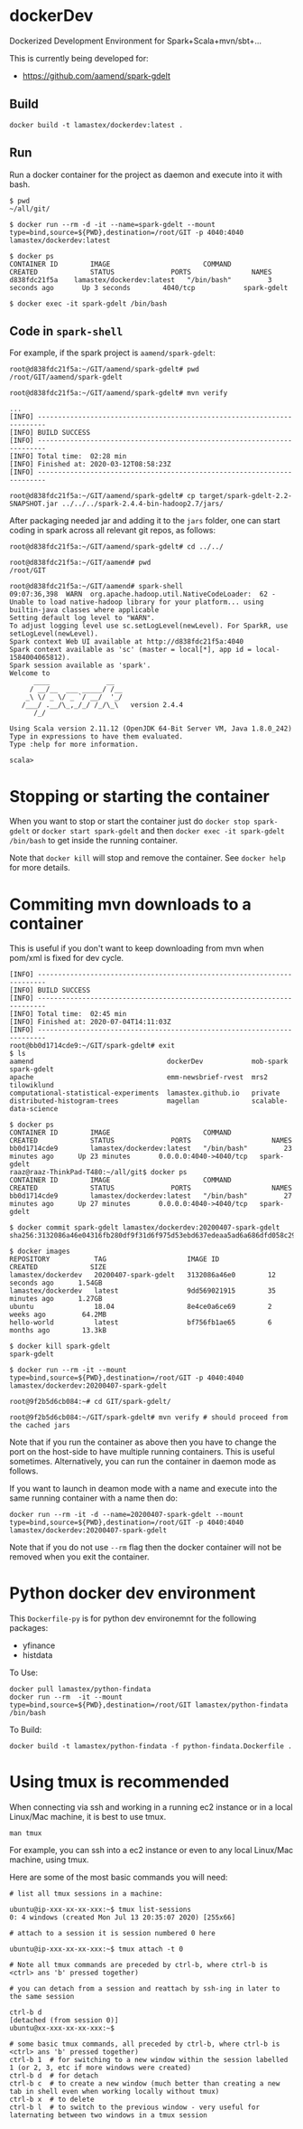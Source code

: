 # dockerDev
Dockerized Development Environment for Spark+Scala+mvn/sbt+...

This is currently being developed for:
 
 - https://github.com/aamend/spark-gdelt 

## Build

```
docker build -t lamastex/dockerdev:latest .
```
## Run

Run a docker container for the project as daemon and execute into it with bash.

```
$ pwd
~/all/git/

$ docker run --rm -d -it --name=spark-gdelt --mount type=bind,source=${PWD},destination=/root/GIT -p 4040:4040 lamastex/dockerdev:latest

$ docker ps
CONTAINER ID        IMAGE                       COMMAND             CREATED             STATUS              PORTS               NAMES
d838fdc21f5a	lamastex/dockerdev:latest   "/bin/bash"         3 seconds ago       Up 3 seconds        4040/tcp            spark-gdelt

$ docker exec -it spark-gdelt /bin/bash
```

## Code in `spark-shell`

For example, if the spark project is `aamend/spark-gdelt`:

```
root@d838fdc21f5a:~/GIT/aamend/spark-gdelt# pwd       
/root/GIT/aamend/spark-gdelt

root@d838fdc21f5a:~/GIT/aamend/spark-gdelt# mvn verify

...
[INFO] ------------------------------------------------------------------------
[INFO] BUILD SUCCESS
[INFO] ------------------------------------------------------------------------
[INFO] Total time:  02:28 min
[INFO] Finished at: 2020-03-12T08:58:23Z
[INFO] ------------------------------------------------------------------------

root@d838fdc21f5a:~/GIT/aamend/spark-gdelt# cp target/spark-gdelt-2.2-SNAPSHOT.jar ../../../spark-2.4.4-bin-hadoop2.7/jars/
```

After packaging needed jar and adding it to the `jars` folder, one can start coding in spark across all relevant git repos, as follows:

```
root@d838fdc21f5a:~/GIT/aamend/spark-gdelt# cd ../../

root@d838fdc21f5a:~/GIT/aamend# pwd
/root/GIT

root@d838fdc21f5a:~/GIT/aamend# spark-shell
09:07:36,398  WARN  org.apache.hadoop.util.NativeCodeLoader:  62 - Unable to load native-hadoop library for your platform... using builtin-java classes where applicable
Setting default log level to "WARN".
To adjust logging level use sc.setLogLevel(newLevel). For SparkR, use setLogLevel(newLevel).
Spark context Web UI available at http://d838fdc21f5a:4040
Spark context available as 'sc' (master = local[*], app id = local-1584004065812).
Spark session available as 'spark'.
Welcome to
      ____              __
     / __/__  ___ _____/ /__
    _\ \/ _ \/ _ `/ __/  '_/
   /___/ .__/\_,_/_/ /_/\_\   version 2.4.4
      /_/
         
Using Scala version 2.11.12 (OpenJDK 64-Bit Server VM, Java 1.8.0_242)
Type in expressions to have them evaluated.
Type :help for more information.

scala>
```

# Stopping or starting the container

When you want to stop or start the container just do `docker stop spark-gdelt` or `docker start spark-gdelt` and then `docker exec -it spark-gdelt /bin/bash` to get inside the running container.

Note that `docker kill` will stop and remove the container. See `docker help` for more details.

# Commiting mvn downloads to a container

This is useful if you don't want to keep downloading from mvn when pom/xml is fixed for dev cycle.

```
[INFO] ------------------------------------------------------------------------
[INFO] BUILD SUCCESS
[INFO] ------------------------------------------------------------------------
[INFO] Total time:  02:45 min
[INFO] Finished at: 2020-07-04T14:11:03Z
[INFO] ------------------------------------------------------------------------
root@bb0d1714cde9:~/GIT/spark-gdelt# exit
$ ls
aamend                                 dockerDev            mob-spark              spark-gdelt
apache                                 emm-newsbrief-rvest  mrs2                   tilowiklund
computational-statistical-experiments  lamastex.github.io   private
distributed-histogram-trees            magellan             scalable-data-science

$ docker ps
CONTAINER ID        IMAGE                       COMMAND             CREATED             STATUS              PORTS                    NAMES
bb0d1714cde9        lamastex/dockerdev:latest   "/bin/bash"         23 minutes ago      Up 23 minutes       0.0.0.0:4040->4040/tcp   spark-gdelt
raaz@raaz-ThinkPad-T480:~/all/git$ docker ps
CONTAINER ID        IMAGE                       COMMAND             CREATED             STATUS              PORTS                    NAMES
bb0d1714cde9        lamastex/dockerdev:latest   "/bin/bash"         27 minutes ago      Up 27 minutes       0.0.0.0:4040->4040/tcp   spark-gdelt

$ docker commit spark-gdelt lamastex/dockerdev:20200407-spark-gdelt
sha256:3132086a46e04316fb280df9f31d6f975d53ebd637edeaa5ad6a686dfd058c29

$ docker images
REPOSITORY           TAG                    IMAGE ID            CREATED             SIZE
lamastex/dockerdev   20200407-spark-gdelt   3132086a46e0        12 seconds ago      1.54GB
lamastex/dockerdev   latest                 9dd569021915        35 minutes ago      1.27GB
ubuntu               18.04                  8e4ce0a6ce69        2 weeks ago         64.2MB
hello-world          latest                 bf756fb1ae65        6 months ago        13.3kB

$ docker kill spark-gdelt
spark-gdelt

$ docker run --rm -it --mount type=bind,source=${PWD},destination=/root/GIT -p 4040:4040 lamastex/dockerdev:20200407-spark-gdelt

root@9f2b5d6cb084:~# cd GIT/spark-gdelt/

root@9f2b5d6cb084:~/GIT/spark-gdelt# mvn verify # should proceed from the cached jars
```

Note that if you run the container as above then you have to change the port on the host-side to have multiple running containers. 
This is useful sometimes. Alternatively, you can run the container in daemon mode as follows.

If you want to launch in deamon mode with a name and execute into the same running container with  a name then do:

```
docker run --rm -it -d --name=20200407-spark-gdelt --mount type=bind,source=${PWD},destination=/root/GIT -p 4040:4040 lamastex/dockerdev:20200407-spark-gdelt
```

Note that if you do not use `--rm` flag then the docker container will not be removed when you exit the container.

# Python docker dev environment

This `Dockerfile-py` is for python dev environemnt for the following packages:

- yfinance
- histdata

To Use:

```
docker pull lamastex/python-findata
docker run --rm  -it --mount type=bind,source=${PWD},destination=/root/GIT lamastex/python-findata /bin/bash
```

To Build:

```
docker build -t lamastex/python-findata -f python-findata.Dockerfile .
```


# Using tmux is recommended

When connecting via ssh and working in a running ec2 instance or in a local Linux/Mac machine, it is best to use tmux.

```
man tmux
```

For example, you can ssh into a ec2 instance or even to any local Linux/Mac machine, using tmux.

Here are some of the most basic commands you will need:

```
# list all tmux sessions in a machine:

ubuntu@ip-xxx-xx-xx-xxx:~$ tmux list-sessions
0: 4 windows (created Mon Jul 13 20:35:07 2020) [255x66]

# attach to a session it is session numbered 0 here

ubuntu@ip-xxx-xx-xx-xxx:~$ tmux attach -t 0

# Note all tmux commands are preceded by ctrl-b, where ctrl-b is <ctrl> ans 'b' pressed together)

# you can detach from a session and reattach by ssh-ing in later to the same session

ctrl-b d
[detached (from session 0)]
ubuntu@xx-xxx-xx-xx-xxx:~$ 

# some basic tmux commands, all preceded by ctrl-b, where ctrl-b is <ctrl> ans 'b' pressed together)
ctrl-b 1  # for switching to a new window within the session labelled 1 (or 2, 3, etc if more windows were created)
ctrl-b d  # for detach
ctrl-b c  # to create a new window (much better than creating a new tab in shell even when working locally without tmux)
ctrl-b x  # to delete
ctrl-b l  # to switch to the previous window - very useful for laternating between two windows in a tmux session 
```
